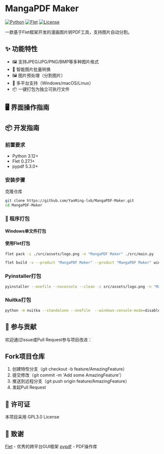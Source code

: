 <!--
 *  =======================================================================
 *  ·······································································
 *  ·······································································
 *  ····Y88b···d88P················888b·····d888·d8b·······················
 *  ·····Y88b·d88P·················8888b···d8888·Y8P·······················
 *  ······Y88o88P··················88888b·d88888···························
 *  ·······Y888P··8888b···88888b···888Y88888P888·888·88888b·····d88b·······
 *  ········888······"88b·888·"88b·888·Y888P·888·888·888·"88b·d88P"88b·····
 *  ········888···d888888·888··888·888··Y8P··888·888·888··888·888··888·····
 *  ········888··888··888·888··888·888···"···888·888·888··888·Y88b·888·····
 *  ········888··"Y888888·888··888·888·······888·888·888··888··"Y88888·····
 *  ·······························································888·····
 *  ··························································Y8b·d88P·····
 *  ···························································"Y88P"······
 *  ·······································································
 *  =======================================================================
 * 
 *  -----------------------------------------------------------------------
 * Author       : 焱铭
 * Date         : 2025-02-06 15:17:19 +0800
 * LastEditTime : 2025-02-24 21:57:13 +0800
 * Github       : https://github.com/YanMing-lxb/
 * FilePath     : /MangaPDF-Maker/README.md
 * Description  : 
 *  -----------------------------------------------------------------------
 -->

# MangaPDF Maker

[![Python](https://img.shields.io/badge/Python-3.12%2B-blue)](https://www.python.org/) [![Flet](https://img.shields.io/badge/Flet-0.27.1-green)](https://flet.dev/) [![License](https://img.shields.io/badge/License-GPL3.0-yellow)](LICENSE)

一款基于Flet框架开发的漫画图片转PDF工具，支持图片自动分割。

## ✨ 功能特性

- 🖼️ 支持JPEG/JPG/PNG/BMP等多种图片格式
- 📑 智能图片批量转换
- 🖼️ 图片预处理（分割图片）
- 🎯 多平台支持（Windows/macOS/Linux）
- 📦 一键打包为独立可执行文件

## 🖥️ 界面操作指南

## 📦 开发指南

### 前置要求

- Python 3.12+
- Flet 0.27.1+
- pypdf 5.3.0+

### 安装步骤

克隆仓库

```bash
git clone https://github.com/YanMing-lxb/MangaPDF-Maker.git
cd MangaPDF-Maker
```

### 🚀 程序打包

#### Windows单文件打包



#### 使用Flet打包

```bash
flet pack -i ./src/assets/logo.png -n "MangaPDF Maker" ./src/main.py
```

```bash
flet build -v --product "MangaPDF Maker" --product "MangaPDF Maker" windows
```

### Pyinstaller打包

```bash
pyinstaller --onefile --noconsole --clean -i src/assets/logo.png -n "MangaPDF Maker" --add-data "src/assets;assets" src/main.py 
```

### Nuitka打包

```bash
python -m nuitka --standalone --onefile  --windows-console-mode=disable  --windows-icon-from-ico=./src/assets/ico.ico --include-data-dir=./src/assets=assets --company-name="YanMing" --product-name="MangaPDF Maker" --file-version="1.4.1" --product-version="1.4.1" --copyright="YanMing" --output-filename="MangaPDF Maker" ./src/main.py
```

## 🤝 参与贡献

欢迎通过Issue或Pull Request参与项目改进：

## Fork项目仓库

1. 创建特性分支（git checkout -b feature/AmazingFeature）
2. 提交修改（git commit -m 'Add some AmazingFeature'）
3. 推送到远程分支（git push origin feature/AmazingFeature）
4. 发起Pull Request

## 📄 许可证

本项目采用 GPL3.0 License

## 🌟 致谢

[Flet](https://flet.dev/) - 优秀的跨平台GUI框架
[pypdf](https://github.com/py-pdf/pypdf) - PDF操作库

